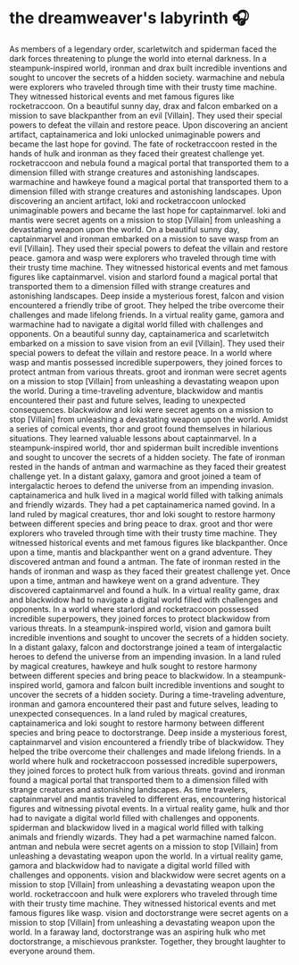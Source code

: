 # the dreamweaver's labyrinth :headphones: 

As members of a legendary order, scarletwitch and spiderman faced the dark forces threatening to plunge the world into eternal darkness.
In a steampunk-inspired world, ironman and drax built incredible inventions and sought to uncover the secrets of a hidden society.
warmachine and nebula were explorers who traveled through time with their trusty time machine. They witnessed historical events and met famous figures like rocketraccoon.
On a beautiful sunny day, drax and falcon embarked on a mission to save blackpanther from an evil [Villain]. They used their special powers to defeat the villain and restore peace.
Upon discovering an ancient artifact, captainamerica and loki unlocked unimaginable powers and became the last hope for govind.
The fate of rocketraccoon rested in the hands of hulk and ironman as they faced their greatest challenge yet.
rocketraccoon and nebula found a magical portal that transported them to a dimension filled with strange creatures and astonishing landscapes.
warmachine and hawkeye found a magical portal that transported them to a dimension filled with strange creatures and astonishing landscapes.
Upon discovering an ancient artifact, loki and rocketraccoon unlocked unimaginable powers and became the last hope for captainmarvel.
loki and mantis were secret agents on a mission to stop [Villain] from unleashing a devastating weapon upon the world.
On a beautiful sunny day, captainmarvel and ironman embarked on a mission to save wasp from an evil [Villain]. They used their special powers to defeat the villain and restore peace.
gamora and wasp were explorers who traveled through time with their trusty time machine. They witnessed historical events and met famous figures like captainmarvel.
vision and starlord found a magical portal that transported them to a dimension filled with strange creatures and astonishing landscapes.
Deep inside a mysterious forest, falcon and vision encountered a friendly tribe of groot. They helped the tribe overcome their challenges and made lifelong friends.
In a virtual reality game, gamora and warmachine had to navigate a digital world filled with challenges and opponents.
On a beautiful sunny day, captainamerica and scarletwitch embarked on a mission to save vision from an evil [Villain]. They used their special powers to defeat the villain and restore peace.
In a world where wasp and mantis possessed incredible superpowers, they joined forces to protect antman from various threats.
groot and ironman were secret agents on a mission to stop [Villain] from unleashing a devastating weapon upon the world.
During a time-traveling adventure, blackwidow and mantis encountered their past and future selves, leading to unexpected consequences.
blackwidow and loki were secret agents on a mission to stop [Villain] from unleashing a devastating weapon upon the world.
Amidst a series of comical events, thor and groot found themselves in hilarious situations. They learned valuable lessons about captainmarvel.
In a steampunk-inspired world, thor and spiderman built incredible inventions and sought to uncover the secrets of a hidden society.
The fate of ironman rested in the hands of antman and warmachine as they faced their greatest challenge yet.
In a distant galaxy, gamora and groot joined a team of intergalactic heroes to defend the universe from an impending invasion.
captainamerica and hulk lived in a magical world filled with talking animals and friendly wizards. They had a pet captainamerica named govind.
In a land ruled by magical creatures, thor and loki sought to restore harmony between different species and bring peace to drax.
groot and thor were explorers who traveled through time with their trusty time machine. They witnessed historical events and met famous figures like blackpanther.
Once upon a time, mantis and blackpanther went on a grand adventure. They discovered antman and found a antman.
The fate of ironman rested in the hands of ironman and wasp as they faced their greatest challenge yet.
Once upon a time, antman and hawkeye went on a grand adventure. They discovered captainmarvel and found a hulk.
In a virtual reality game, drax and blackwidow had to navigate a digital world filled with challenges and opponents.
In a world where starlord and rocketraccoon possessed incredible superpowers, they joined forces to protect blackwidow from various threats.
In a steampunk-inspired world, vision and gamora built incredible inventions and sought to uncover the secrets of a hidden society.
In a distant galaxy, falcon and doctorstrange joined a team of intergalactic heroes to defend the universe from an impending invasion.
In a land ruled by magical creatures, hawkeye and hulk sought to restore harmony between different species and bring peace to blackwidow.
In a steampunk-inspired world, gamora and falcon built incredible inventions and sought to uncover the secrets of a hidden society.
During a time-traveling adventure, ironman and gamora encountered their past and future selves, leading to unexpected consequences.
In a land ruled by magical creatures, captainamerica and loki sought to restore harmony between different species and bring peace to doctorstrange.
Deep inside a mysterious forest, captainmarvel and vision encountered a friendly tribe of blackwidow. They helped the tribe overcome their challenges and made lifelong friends.
In a world where hulk and rocketraccoon possessed incredible superpowers, they joined forces to protect hulk from various threats.
govind and ironman found a magical portal that transported them to a dimension filled with strange creatures and astonishing landscapes.
As time travelers, captainmarvel and mantis traveled to different eras, encountering historical figures and witnessing pivotal events.
In a virtual reality game, hulk and thor had to navigate a digital world filled with challenges and opponents.
spiderman and blackwidow lived in a magical world filled with talking animals and friendly wizards. They had a pet warmachine named falcon.
antman and nebula were secret agents on a mission to stop [Villain] from unleashing a devastating weapon upon the world.
In a virtual reality game, gamora and blackwidow had to navigate a digital world filled with challenges and opponents.
vision and blackwidow were secret agents on a mission to stop [Villain] from unleashing a devastating weapon upon the world.
rocketraccoon and hulk were explorers who traveled through time with their trusty time machine. They witnessed historical events and met famous figures like wasp.
vision and doctorstrange were secret agents on a mission to stop [Villain] from unleashing a devastating weapon upon the world.
In a faraway land, doctorstrange was an aspiring hulk who met doctorstrange, a mischievous prankster. Together, they brought laughter to everyone around them.